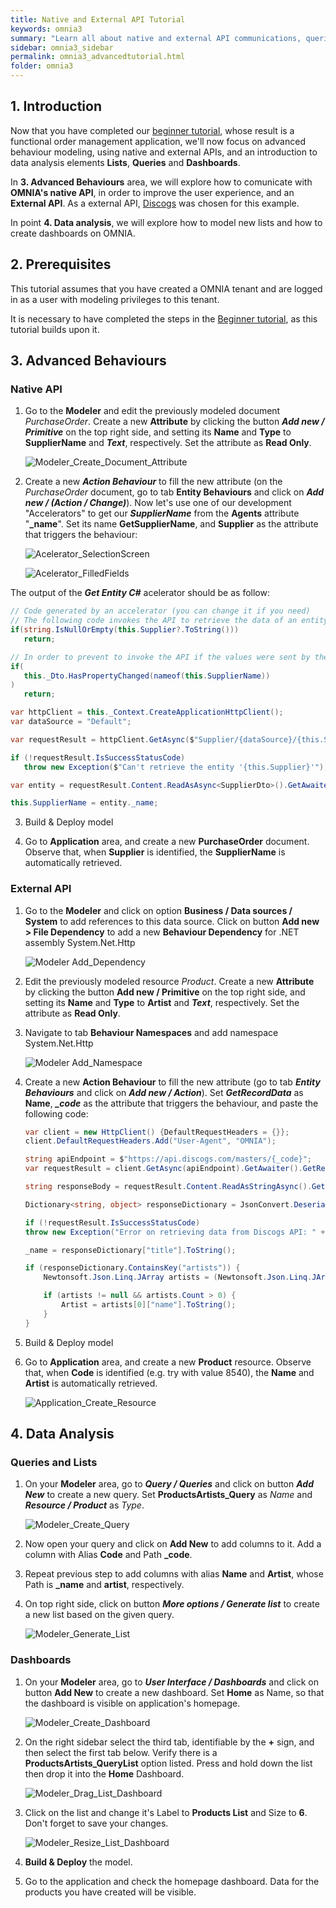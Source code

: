 ```yaml
---
title: Native and External API Tutorial
keywords: omnia3
summary: "Learn all about native and external API communications, queries, lists and dashboards"
sidebar: omnia3_sidebar
permalink: omnia3_advancedtutorial.html
folder: omnia3
---
```


## 1. Introduction

Now that you have completed our [beginner tutorial](omnia3_beginnertutorial.html), whose result is a functional order management application, we'll now focus on advanced behaviour modeling, using native and external APIs, and an introduction to data analysis elements **Lists**, **Queries** and **Dashboards**.

In **3. Advanced Behaviours** area, we will explore how to comunicate with **OMNIA's native API**, in order to improve the user experience, and an **External API**. As a external API, [Discogs](https://www.discogs.com/developers/) was chosen for this example.

In point **4. Data analysis**, we will explore how to model new lists and how to create dashboards on OMNIA.

## 2. Prerequisites

This tutorial assumes that you have created a OMNIA tenant and are logged in as a user with modeling privileges to this tenant.

It is necessary to have completed the steps in the [Beginner tutorial](omnia3_beginnertutorial.html), as this tutorial builds upon it.

## 3. Advanced Behaviours

### Native API

1.  Go to the **Modeler** and edit the previously modeled document _PurchaseOrder_. Create a new **Attribute** by clicking the button **_Add new / Primitive_** on the top right side, and setting its **Name** and **Type** to **SupplierName** and **_Text_**, respectively. Set the attribute as **Read Only**.

    ![Modeler_Create_Document_Attribute](/images/tutorials/advanced/native-api-add-attribute.jpg)

2.  Create a new **_Action Behaviour_** to fill the new attribute (on the _PurchaseOrder_ document, go to tab **Entity Behaviours** and click on **_Add new / (Action / Change)_**). Now let's use one of our development "Accelerators" to get our **_SupplierName_** from the **Agents** attribute "**\_name**".
    Set its name **GetSupplierName**, and **Supplier** as the attribute that triggers the behaviour:

    ![Acelerator_SelectionScreen](/images/tutorials/advanced/accelerators-selection.jpg)

    ![Acelerator_FilledFields](/images/tutorials/advanced/accelerators-getEntity-example.jpg)

The output of the **_Get Entity C#_** acelerator should be as follow:

```C#
// Code generated by an accelerator (you can change it if you need)
// The following code invokes the API to retrieve the data of an entity and set the values in the current entity
if(string.IsNullOrEmpty(this.Supplier?.ToString()))
   return;

// In order to prevent to invoke the API if the values were sent by the user
if(
   this._Dto.HasPropertyChanged(nameof(this.SupplierName))
)
   return;

var httpClient = this._Context.CreateApplicationHttpClient();
var dataSource = "Default";

var requestResult = httpClient.GetAsync($"Supplier/{dataSource}/{this.Supplier}").GetAwaiter().GetResult();

if (!requestResult.IsSuccessStatusCode)
   throw new Exception($"Can't retrieve the entity '{this.Supplier}'");

var entity = requestResult.Content.ReadAsAsync<SupplierDto>().GetAwaiter().GetResult();

this.SupplierName = entity._name;
```

3. Build & Deploy model

4. Go to **Application** area, and create a new **PurchaseOrder** document. Observe that, when **Supplier** is identified, the **SupplierName** is automatically retrieved.

### External API

1. Go to the **Modeler** and click on option **Business / Data sources / System** to add references to this data source. Click on button **Add new > File Dependency** to add a new **Behaviour Dependency** for .NET assembly System.Net.Http

   ![Modeler Add_Dependency](/images/tutorials/advanced/Modeler-Add-Behaviour-Dependency.jpg)

2. Edit the previously modeled resource _Product_. Create a new **Attribute** by clicking the button **Add new / Primitive** on the top right side, and setting its **Name** and **Type** to **Artist** and **_Text_**, respectively. Set the attribute as **Read Only**.

3. Navigate to tab **Behaviour Namespaces** and add namespace System.Net.Http

   ![Modeler Add_Namespace](/images/tutorials/advanced/Modeler-Add-Behaviour-Namespace.jpg)

4. Create a new **Action Behaviour** to fill the new attribute (go to tab **_Entity Behaviours_** and click on **_Add new / Action_**). Set **_GetRecordData_** as **Name**, **_\_code_** as the attribute that triggers the behaviour, and paste the following code:

   ```C#
   var client = new HttpClient() {DefaultRequestHeaders = {}};
   client.DefaultRequestHeaders.Add("User-Agent", "OMNIA");

   string apiEndpoint = $"https://api.discogs.com/masters/{_code}";
   var requestResult = client.GetAsync(apiEndpoint).GetAwaiter().GetResult();

   string responseBody = requestResult.Content.ReadAsStringAsync().GetAwaiter().GetResult();

   Dictionary<string, object> responseDictionary = JsonConvert.DeserializeObject<Dictionary<string, object>>(responseBody);

   if (!requestResult.IsSuccessStatusCode)
   throw new Exception("Error on retrieving data from Discogs API: " + responseDictionary["message"].ToString() + " " + apiEndpoint);

   _name = responseDictionary["title"].ToString();

   if (responseDictionary.ContainsKey("artists")) {
       Newtonsoft.Json.Linq.JArray artists = (Newtonsoft.Json.Linq.JArray)responseDictionary["artists"];

       if (artists != null && artists.Count > 0) {
           Artist = artists[0]["name"].ToString();
       }
   }
   ```

5. Build & Deploy model

6. Go to **Application** area, and create a new **Product** resource. Observe that, when **Code** is identified (e.g. try with value 8540), the **Name** and **Artist** is automatically retrieved.

   ![Application_Create_Resource](/images/tutorials/advanced/Application-Create-Product.jpg)

## 4. Data Analysis

### Queries and Lists

1. On your **Modeler** area, go to **_Query / Queries_** and click on button **_Add New_** to create a new query. Set **ProductsArtists_Query** as _Name_ and **_Resource / Product_** as _Type_.

   ![Modeler_Create_Query](/images/tutorials/advanced/Modeler-Create-Query.jpg)

2. Now open your query and click on **Add New** to add columns to it. Add a column with Alias **Code** and Path **\_code**.
3. Repeat previous step to add columns with alias **Name** and **Artist**, whose Path is **\_name** and **artist**, respectively.

4. On top right side, click on button **_More options / Generate list_** to create a new list based on the given query.

   ![Modeler_Generate_List](/images/tutorials/advanced/Modeler-Generate-List.jpg)

### Dashboards

1. On your **Modeler** area, go to **_User Interface / Dashboards_** and click on button **Add New** to create a new dashboard. Set **Home** as Name, so that the dashboard is visible on application's homepage.

   ![Modeler_Create_Dashboard](/images/tutorials/advanced/Modeler-Create-Dashboard.jpg)

2. On the right sidebar select the third tab, identifiable by the **+** sign, and then select the first tab below. Verify there is a **ProductsArtists_QueryList** option listed. Press and hold down the list then drop it into the **Home** Dashboard.

   ![Modeler_Drag_List_Dashboard](/images/tutorials/advanced/Modeler-Drag-List-Dashboard.jpg)

3. Click on the list and change it's Label to **Products List** and Size to **6**. Don't forget to save your changes.

   ![Modeler_Resize_List_Dashboard](/images/tutorials/advanced/Modeler-Resize-List-Dashboard.jpg)

4. **Build & Deploy** the model.

5. Go to the application and check the homepage dashboard. Data for the products you have created will be visible.
